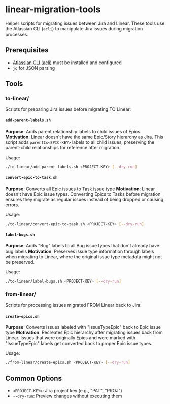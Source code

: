 # linear-migration-tools

Helper scripts for migrating issues between Jira and Linear. These tools use the Atlassian CLI (`acli`) to manipulate Jira issues during migration processes.

## Prerequisites

- [Atlassian CLI (acli)](https://developer.atlassian.com/cloud/acli/installation/) must be installed and configured
- `jq` for JSON parsing

## Tools

### to-linear/

Scripts for preparing Jira issues before migrating TO Linear:

#### `add-parent-labels.sh`
**Purpose**: Adds parent relationship labels to child issues of Epics
**Motivation**: Linear doesn't have the same Epic/Story hierarchy as Jira. This script adds `parentIs<EPIC-KEY>` labels to all child issues, preserving the parent-child relationships for reference after migration.

Usage:
```bash
./to-linear/add-parent-labels.sh <PROJECT-KEY> [--dry-run]
```

#### `convert-epic-to-task.sh`
**Purpose**: Converts all Epic issues to Task issue type
**Motivation**: Linear doesn't have Epic issue types. Converting Epics to Tasks before migration ensures they migrate as regular issues instead of being dropped or causing errors.

Usage:
```bash
./to-linear/convert-epic-to-task.sh <PROJECT-KEY> [--dry-run]
```

#### `label-bugs.sh`
**Purpose**: Adds "Bug" labels to all Bug issue types that don't already have bug labels
**Motivation**: Preserves issue type information through labels when migrating to Linear, where the original issue type metadata might not be preserved.

Usage:
```bash
./to-linear/label-bugs.sh <PROJECT-KEY> [--dry-run]
```

### from-linear/

Scripts for processing issues migrated FROM Linear back to Jira:

#### `create-epics.sh`
**Purpose**: Converts issues labeled with "IssueTypeEpic" back to Epic issue type
**Motivation**: Recreates Epic hierarchy after migrating issues back from Linear. Issues that were originally Epics and were marked with "IssueTypeEpic" labels get converted back to proper Epic issue types.

Usage:
```bash
./from-linear/create-epics.sh <PROJECT-KEY> [--dry-run]
```

## Common Options

- `<PROJECT-KEY>`: Jira project key (e.g., "PAT", "PROJ")
- `--dry-run`: Preview changes without executing them